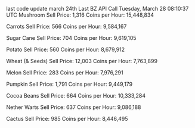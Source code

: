 last code update march 24th
Last BZ API Call Tuesday, March 28 08:10:37 UTC 
Mushroom 
     Sell Price: 1,316 
     Coins per Hour: 15,448,834 

Carrots 
     Sell Price: 566 
     Coins per Hour: 9,584,167 

Sugar Cane 
     Sell Price: 704 
     Coins per Hour: 9,619,105 

Potato 
     Sell Price: 560 
     Coins per Hour: 8,679,912 

Wheat (& Seeds) 
     Sell Price: 12,003 
     Coins per Hour: 7,763,899 

Melon 
     Sell Price: 283 
     Coins per Hour: 7,976,291 

Pumpkin 
     Sell Price: 1,791 
     Coins per Hour: 9,449,179 

Cocoa Beans 
     Sell Price: 664 
     Coins per Hour: 10,333,284 

Nether Warts 
     Sell Price: 637 
     Coins per Hour: 9,086,188 

Cactus 
     Sell Price: 985 
     Coins per Hour: 8,446,495 

